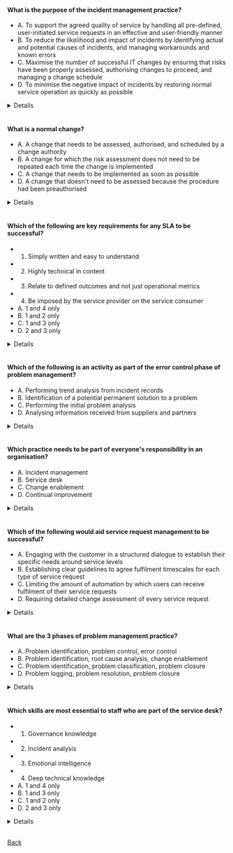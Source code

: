 #### What is the purpose of the incident management practice?
- A. To support the agreed quality of service by handling all pre-defined, user-initiated service requests in an effective and user-friendly manner
- B. To reduce the likelihood and impact of incidents by identifying actual and potential causes of incidents, and managing workarounds and known errors
- C. Maximise the number of successful IT changes by ensuring that risks have been properly assessed, authorising changes to proceed, and managing a change schedule
- D. To minimise the negative impact of incidents by restoring normal service operation as quickly as possible
<details>
  D. To minimise the negative impact of incidents by restoring normal service operation as quickly as possible
</details>
<br>

#### What is a normal change?
- A. A change that needs to be assessed, authorised, and scheduled by a change authority
- B. A change for which the risk assessment does not need to be repeated each time the change is implemented
- C. A change that needs to be implemented as soon as possible
- D. A change that doesn't need to be assessed because the procedure had been preauthorised
<details>
  A. A change that needs to be assessed, authorised, and scheduled by a change authority
</details>
<br>

#### Which of the following are key requirements for any SLA to be successful?
- 1. Simply written and easy to understand
- 2. Highly technical in content
- 3. Relate to defined outcomes and not just operational metrics
- 4. Be imposed by the service provider on the service consumer
- A. 1 and 4 only
- B. 1 and 2 only
- C. 1 and 3 only
- D. 2 and 3 only
<details>
  C. 1 and 3 only
</details>
<br>

#### Which of the following is an activity as part of the error control phase of problem management?
- A. Performing trend analysis from incident records
- B. Identification of a potential permanent solution to a problem
- C. Performing the initial problem analysis
- D. Analysing information received from suppliers and partners
<details>
  B. Identification of a potential permanent solution to a problem
</details>
<br>

#### Which practice needs to be part of everyone's responsibility in an organisation?
- A. Incident management
- B. Service desk
- C. Change enablement
- D. Continual improvement
<details>
  D. Continual improvement
</details>
<br>

#### Which of the following would aid service request management to be successful?
- A. Engaging with the customer in a structured dialogue to establish their specific needs around service levels
- B. Establishing clear guidelines to agree fulfilment timescales for each type of service request
- C. Limiting the amount of automation by which users can receive fulfilment of their service requests
- D. Requiring detailed change assessment of every service request
<details>
  A. Engaging with the customer in a structured dialogue to establish their specific needs around service levels
</details>
<br>

#### What are the 3 phases of problem management practice?
- A. Problem identification, problem control, error control
- B. Problem identification, root cause analysis, change enablement
- C. Problem identification, problem classification, problem closure
- D. Problem logging, problem resolution, problem closure
<details>
  A. Problem identification, problem control, error control
</details>
<br>
         
#### Which skills are most essential to staff who are part of the service desk?
- 1. Governance knowledge
- 2. Incident analysis
- 3. Emotional intelligence
- 4. Deep technical knowledge
- A. 1 and 4 only
- B. 1 and 3 only
- C. 1 and 2 only
- D. 2 and 3 only
<details>
  D. 2 and 3 only
</details>
<br>

[Back](README.md)
